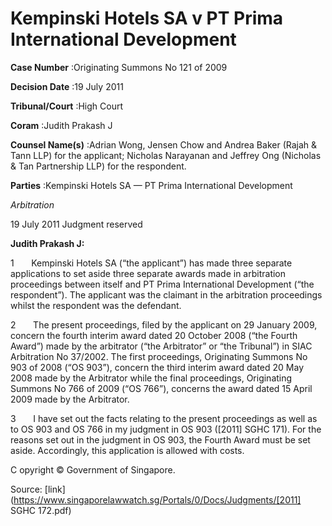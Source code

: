 # Kempinski Hotels SA v PT Prima International Development 



**Case Number** :Originating Summons No 121 of 2009 

**Decision Date** :19 July 2011 

**Tribunal/Court** :High Court 

**Coram** :Judith Prakash J 

**Counsel Name(s)** :Adrian Wong, Jensen Chow and Andrea Baker (Rajah & Tann LLP) for the applicant; Nicholas Narayanan and Jeffrey Ong (Nicholas & Tan Partnership LLP) for the respondent. 

**Parties** :Kempinski Hotels SA — PT Prima International Development 

_Arbitration_ 

19 July 2011 Judgment reserved 

**Judith Prakash J:** 

1       Kempinski Hotels SA (“the applicant”) has made three separate applications to set aside three separate awards made in arbitration proceedings between itself and PT Prima International Development (“the respondent”). The applicant was the claimant in the arbitration proceedings whilst the respondent was the defendant. 

2       The present proceedings, filed by the applicant on 29 January 2009, concern the fourth interim award dated 20 October 2008 (“the Fourth Award”) made by the arbitrator (“the Arbitrator” or “the Tribunal”) in SIAC Arbitration No 37/2002. The first proceedings, Originating Summons No 903 of 2008 (“OS 903”), concern the third interim award dated 20 May 2008 made by the Arbitrator while the final proceedings, Originating Summons No 766 of 2009 (“OS 766”), concerns the award dated 15 April 2009 made by the Arbitrator. 

3       I have set out the facts relating to the present proceedings as well as to OS 903 and OS 766 in my judgment in OS 903 (<span class="citation">[2011] SGHC 171</span>). For the reasons set out in the judgment in OS 903, the Fourth Award must be set aside. Accordingly, this application is allowed with costs. 

 C opyright © Government of Singapore. 


Source: [link](https://www.singaporelawwatch.sg/Portals/0/Docs/Judgments/[2011] SGHC 172.pdf)
